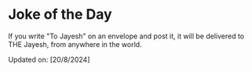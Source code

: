 # Joke of the Day

<!-- #joke -->
If you write "To Jayesh" on an envelope and post it, it will be delivered to THE Jayesh, from anywhere in the world.

Updated on: [20/8/2024]
<!-- #jokeEnd -->